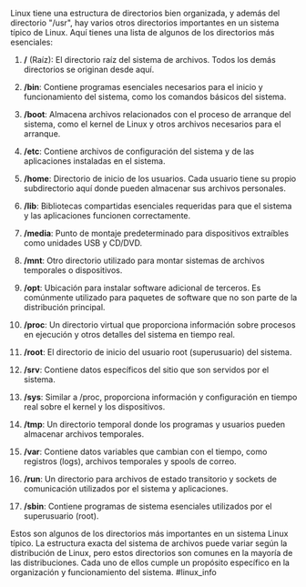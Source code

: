 Linux tiene una estructura de directorios bien organizada, y además del directorio "/usr", hay varios otros directorios importantes en un sistema típico de Linux. Aquí tienes una lista de algunos de los directorios más esenciales:

1. **/** (Raíz): El directorio raíz del sistema de archivos. Todos los demás directorios se originan desde aquí.

2. **/bin**: Contiene programas esenciales necesarios para el inicio y funcionamiento del sistema, como los comandos básicos del sistema.

3. **/boot**: Almacena archivos relacionados con el proceso de arranque del sistema, como el kernel de Linux y otros archivos necesarios para el arranque.

4. **/etc**: Contiene archivos de configuración del sistema y de las aplicaciones instaladas en el sistema.

5. **/home**: Directorio de inicio de los usuarios. Cada usuario tiene su propio subdirectorio aquí donde pueden almacenar sus archivos personales.

6. **/lib**: Bibliotecas compartidas esenciales requeridas para que el sistema y las aplicaciones funcionen correctamente.

7. **/media**: Punto de montaje predeterminado para dispositivos extraíbles como unidades USB y CD/DVD.

8. **/mnt**: Otro directorio utilizado para montar sistemas de archivos temporales o dispositivos.

9. **/opt**: Ubicación para instalar software adicional de terceros. Es comúnmente utilizado para paquetes de software que no son parte de la distribución principal.

10. **/proc**: Un directorio virtual que proporciona información sobre procesos en ejecución y otros detalles del sistema en tiempo real.

11. **/root**: El directorio de inicio del usuario root (superusuario) del sistema.

12. **/srv**: Contiene datos específicos del sitio que son servidos por el sistema.

13. **/sys**: Similar a /proc, proporciona información y configuración en tiempo real sobre el kernel y los dispositivos.

14. **/tmp**: Un directorio temporal donde los programas y usuarios pueden almacenar archivos temporales.

15. **/var**: Contiene datos variables que cambian con el tiempo, como registros (logs), archivos temporales y spools de correo.

16. **/run**: Un directorio para archivos de estado transitorio y sockets de comunicación utilizados por el sistema y aplicaciones.

17. **/sbin**: Contiene programas de sistema esenciales utilizados por el superusuario (root).

Estos son algunos de los directorios más importantes en un sistema Linux típico. La estructura exacta del sistema de archivos puede variar según la distribución de Linux, pero estos directorios son comunes en la mayoría de las distribuciones. Cada uno de ellos cumple un propósito específico en la organización y funcionamiento del sistema.
#linux_info
